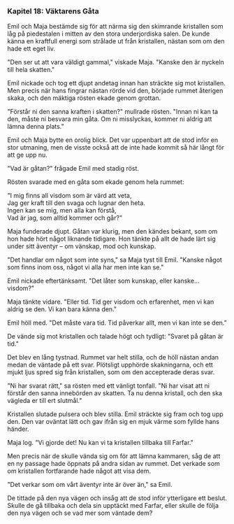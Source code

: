 ### **Kapitel 18: Väktarens Gåta**

Emil och Maja bestämde sig för att närma sig den skimrande kristallen som låg på piedestalen i mitten av den stora underjordiska salen. De kunde känna en kraftfull energi som strålade ut från kristallen, nästan som om den hade ett eget liv.

"Den ser ut att vara väldigt gammal," viskade Maja. "Kanske den är nyckeln till hela skatten."

Emil nickade och tog ett djupt andetag innan han sträckte sig mot kristallen. Men precis när hans fingrar nästan rörde vid den, började rummet återigen skaka, och den mäktiga rösten ekade genom grottan.

"Förstår ni den sanna kraften i skatten?" mullrade rösten. "Innan ni kan ta den, måste ni besvara min gåta. Om ni misslyckas, kommer ni aldrig att lämna denna plats."

Emil och Maja bytte en orolig blick. Det var uppenbart att de stod inför en stor utmaning, men de visste också att de inte hade kommit så här långt för att ge upp nu.

"Vad är gåtan?" frågade Emil med stadig röst.

Rösten svarade med en gåta som ekade genom hela rummet:

"I mig finns all visdom som är värd att veta,  
Jag ger kraft till den svaga och lugnar den heta.  
Ingen kan se mig, men alla kan förstå,  
Vad är jag, som alltid kommer och går?"

Maja funderade djupt. Gåtan var klurig, men den kändes bekant, som om hon hade hört något liknande tidigare. Hon tänkte på allt de hade lärt sig under sitt äventyr – om vänskap, mod och kunskap.

"Det handlar om något som inte syns," sa Maja tyst till Emil. "Kanske något som finns inom oss, något vi alla har men inte kan se."

Emil nickade eftertänksamt. "Det låter som kunskap, eller kanske... visdom?"

Maja tänkte vidare. "Eller tid. Tid ger visdom och erfarenhet, men vi kan aldrig se den. Vi kan bara känna den."

Emil höll med. "Det måste vara tid. Tid påverkar allt, men vi kan inte se den."

De vände sig mot kristallen och talade högt och tydligt: "Svaret på gåtan är tid."

Det blev en lång tystnad. Rummet var helt stilla, och de höll nästan andan medan de väntade på ett svar. Plötsligt upphörde skakningarna, och ett mjukt ljus spred sig från kristallen, som om den accepterade deras svar.

"Ni har svarat rätt," sa rösten med ett vänligt tonfall. "Ni har visat att ni förstår den sanna innebörden av skatten. Ta nu denna kristall, och den ska vägleda er till ert slutmål."

Kristallen slutade pulsera och blev stilla. Emil sträckte sig fram och tog upp den. Den var oväntat lätt och gav ifrån sig en mjuk värme som fyllde hans händer.

Maja log. "Vi gjorde det! Nu kan vi ta kristallen tillbaka till Farfar."

Men precis när de skulle vända sig om för att lämna kammaren, såg de att en ny passage hade öppnats på andra sidan av rummet. Det verkade som om kristallen fortfarande hade något att visa dem.

"Det verkar som om vårt äventyr inte är över än," sa Emil.

De tittade på den nya vägen och insåg att de stod inför ytterligare ett beslut. Skulle de gå tillbaka och dela sin upptäckt med Farfar, eller skulle de följa den nya vägen och se vad mer som väntade dem?
